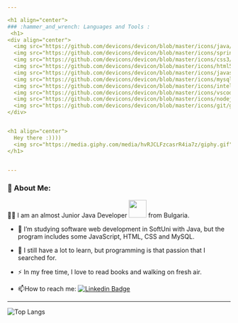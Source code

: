 ```yaml
---

<h1 align="center">
### :hammer_and_wrench: Languages and Tools :
 <h1>
<div align="center">
  <img src="https://github.com/devicons/devicon/blob/master/icons/java/java-original-wordmark.svg" title="Java" alt="Java" width="40" height="40"/>&nbsp;
  <img src="https://github.com/devicons/devicon/blob/master/icons/spring/spring-original-wordmark.svg" title="Spring" alt="Spring" width="40" height="40"/>&nbsp;
  <img src="https://github.com/devicons/devicon/blob/master/icons/css3/css3-plain-wordmark.svg"  title="CSS3" alt="CSS" width="40" height="40"/>&nbsp;
  <img src="https://github.com/devicons/devicon/blob/master/icons/html5/html5-original.svg" title="HTML5" alt="HTML" width="40" height="40"/>&nbsp;
  <img src="https://github.com/devicons/devicon/blob/master/icons/javascript/javascript-original.svg" title="JavaScript" alt="JavaScript" width="50"height="50"/>&nbsp;
  <img src="https://github.com/devicons/devicon/blob/master/icons/mysql/mysql-original-wordmark.svg" title="MySQL"  alt="MySQL" width="40" height="40"/>&nbsp;
  <img src="https://github.com/devicons/devicon/blob/master/icons/intellij/intellij-original.svg" title="InteliJIdea"  alt="InteliJIdea" width="40" height="40"/>&nbsp;
  <img src="https://github.com/devicons/devicon/blob/master/icons/vscode/vscode-original.svg" title="VS Code"  alt="VS Code" width="40" height="40"/>&nbsp;
  <img src="https://github.com/devicons/devicon/blob/master/icons/nodejs/nodejs-original-wordmark.svg" title="NodeJS" alt="NodeJS" width="40" height="40"/>&nbsp;
  <img src="https://github.com/devicons/devicon/blob/master/icons/git/git-original-wordmark.svg" title="Git" **alt="Git" width="40" height="40"/>
</div>


<h1 align="center">
  Hey there :))))
  <img src="https://media.giphy.com/media/hvRJCLFzcasrR4ia7z/giphy.gif" width="60px" />
</h1>


---
```


### :baby: About Me:
:woman_technologist: I am an almost Junior Java Developer <img src="https://media.giphy.com/media/SHjOSDkKZ18qOHA5B5/giphy.gif" width="40">  from Bulgaria.

- :telescope: I’m studying software web development in SoftUni with Java, but the program includes some JavaScript, HTML, CSS and MySQL.

- :seedling: I still have a lot to learn, but programming is that passion that I searched for. 

- :zap: In my free time, I love to read books and walking on fresh air.

- :mailbox:How to reach me: [![Linkedin Badge](https://img.shields.io/badge/-galina-blue?style=flat&logo=Linkedin&logoColor=white)](https://www.linkedin.com/in/galina-boteva-516944102/)


---

<!-- ### :fire: My Stats :
[![GitHub Streak](https://github-readme-streak-stats.herokuapp.com?user=gboteva&theme=vue-dark&border_radius=10)](https://git.io/streak-stats) -->


![Top Langs](https://github-readme-stats.vercel.app/api/top-langs/?username=gboteva&theme=tokyonight)


<!-- BLOG-POST-LIST:START -->
<!-- BLOG-POST-LIST:END -->


